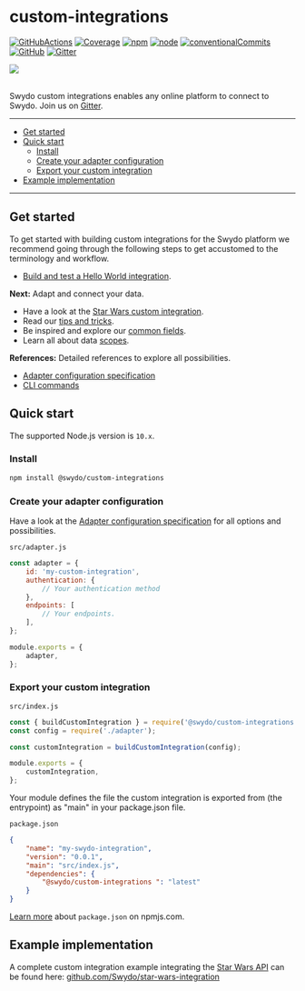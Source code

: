 # custom-integrations

[![GitHubActions](https://img.shields.io/github/workflow/status/Swydo/custom-integrations/release.svg?label=github%20actions&style=flat-square)](https://github.com/Swydo/custom-integrations/actions) [![Coverage](https://img.shields.io/badge/coverage-100%25-brightgreen.svg?style=flat-square)](https://istanbul.js.org/) [![npm](https://img.shields.io/npm/v/@swydo/custom-integrations.svg?style=flat-square)](https://www.npmjs.com/package/@swydo/custom-integrations) [![node](https://img.shields.io/node/v/@swydo/custom-integrations.svg?style=flat-square)](https://nodejs.org/) [![conventionalCommits](https://img.shields.io/badge/conventional%20commits-1.0.0-yellow.svg?style=flat-square)](https://conventionalcommits.org) [![GitHub](https://img.shields.io/github/license/Swydo/custom-integrations.svg?style=flat-square)](https://github.com/Swydo/custom-integrations/blob/master/LICENSE) [![Gitter](https://img.shields.io/gitter/room/Swydo/custom-integrations?color=%2351ba9a&style=flat-square)](https://gitter.im/Swydo/custom-integrations?utm_source=badge&utm_medium=badge&utm_campaign=pr-badge)

<img src="https://user-images.githubusercontent.com/2283434/52522860-25eee400-2c8b-11e9-8602-f8de0d158600.png">

<br/>
<br/>

Swydo custom integrations enables any online platform to connect to Swydo. Join us on [Gitter](https://gitter.im/Swydo/custom-integrations).

---

<!-- START doctoc generated TOC please keep comment here to allow auto update -->
<!-- DON'T EDIT THIS SECTION, INSTEAD RE-RUN doctoc TO UPDATE -->


- [Get started](#get-started)
- [Quick start](#quick-start)
  - [Install](#install)
  - [Create your adapter configuration](#create-your-adapter-configuration)
  - [Export your custom integration](#export-your-custom-integration)
- [Example implementation](#example-implementation)

<!-- END doctoc generated TOC please keep comment here to allow auto update -->

---

## Get started

To get started with building custom integrations for the Swydo platform we recommend going through the following steps
to get accustomed to the terminology and workflow.

-   [Build and test a Hello World integration](docs/guides/helloWorld.md).

**Next:** Adapt and connect your data.

-   Have a look at the [Star Wars custom integration](https://github.com/Swydo/star-wars-integration).
-   Read our [tips and tricks](docs/guides/tipsAndTricks.md).
-   Be inspired and explore our [common fields](docs/guides/commonFields.md).
-   Learn all about data [scopes](docs/guides/scopes.md).

**References:** Detailed references to explore all possibilities.

-   [Adapter configuration specification](docs/reference/adapterConfiguration.md)
-   [CLI commands](docs/reference/cli.md)

## Quick start

The supported Node.js version is `10.x`.

### Install

```bash
npm install @swydo/custom-integrations
```

### Create your adapter configuration

Have a look at the [Adapter configuration specification](docs/reference/adapterConfiguration.md) for all options and possibilities.

`src/adapter.js`

```javascript
const adapter = {
    id: 'my-custom-integration',
    authentication: {
        // Your authentication method
    },
    endpoints: [
        // Your endpoints.
    ],
};

module.exports = {
    adapter,
};
```

### Export your custom integration

`src/index.js`

```javascript
const { buildCustomIntegration } = require('@swydo/custom-integrations');
const config = require('./adapter');

const customIntegration = buildCustomIntegration(config);

module.exports = {
    customIntegration,
};
```

Your module defines the file the custom integration is exported from (the entrypoint) as "main" in your package.json file.

`package.json`

```json
{
    "name": "my-swydo-integration",
    "version": "0.0.1",
    "main": "src/index.js",
    "dependencies": {
        "@swydo/custom-integrations ": "latest"
    }
}
```

[Learn more](https://docs.npmjs.com/files/package.json) about `package.json` on npmjs.com.

## Example implementation

A complete custom integration example integrating the [Star Wars API](https://swapi.co/) can be found here: [github.com/Swydo/star-wars-integration](https://github.com/Swydo/star-wars-integration)
